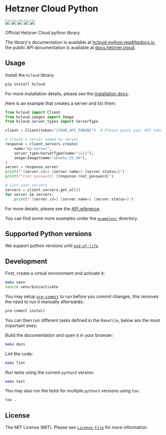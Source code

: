 # Hetzner Cloud Python

[![](https://github.com/hetznercloud/hcloud-python/actions/workflows/test.yml/badge.svg)](https://github.com/hetznercloud/hcloud-python/actions/workflows/test.yml)
[![](https://github.com/hetznercloud/hcloud-python/actions/workflows/lint.yml/badge.svg)](https://github.com/hetznercloud/hcloud-python/actions/workflows/lint.yml)
[![](https://codecov.io/github/hetznercloud/hcloud-python/graph/badge.svg?token=3YGRqB5t1L)](https://codecov.io/github/hetznercloud/hcloud-python/tree/main)
[![](https://readthedocs.org/projects/hcloud-python/badge/?version=latest)](https://hcloud-python.readthedocs.io)
[![](https://img.shields.io/pypi/pyversions/hcloud.svg)](https://pypi.org/project/hcloud/)

Official Hetzner Cloud python library.

The library's documentation is available at [hcloud-python.readthedocs.io](https://hcloud-python.readthedocs.io), the public API documentation is available at [docs.hetzner.cloud](https://docs.hetzner.cloud).

## Usage

Install the `hcloud` library:

```sh
pip install hcloud
```

For more installation details, please see the [installation docs](https://hcloud-python.readthedocs.io/en/stable/installation.html).

Here is an example that creates a server and list them:

```python
from hcloud import Client
from hcloud.images import Image
from hcloud.server_types import ServerType

client = Client(token="{YOUR_API_TOKEN}")  # Please paste your API token here

# Create a server named my-server
response = client.servers.create(
    name="my-server",
    server_type=ServerType(name="cx11"),
    image=Image(name="ubuntu-22.04"),
)
server = response.server
print(f"{server.id=} {server.name=} {server.status=}")
print(f"root password: {response.root_password}")

# List your servers
servers = client.servers.get_all()
for server in servers:
    print(f"{server.id=} {server.name=} {server.status=}")
```

For more details, please see the [API reference](https://hcloud-python.readthedocs.io/en/stable/api.html).

You can find some more examples under the [`examples/`](https://github.com/hetznercloud/hcloud-python/tree/main/examples) directory.

## Supported Python versions

We support python versions until [`end-of-life`](https://devguide.python.org/versions/#status-of-python-versions).

## Development

First, create a virtual environment and activate it:

```sh
make venv
source venv/bin/activate
```

You may setup [`pre-commit`](https://pre-commit.com/) to run before you commit changes, this removes the need to run it manually afterwards:

```sh
pre-commit install
```

You can then run different tasks defined in the `Makefile`, below are the most important ones:

Build the documentation and open it in your browser:

```sh
make docs
```

Lint the code:

```sh
make lint
```

Run tests using the current `python3` version:

```sh
make test
```

You may also run the tests for multiple `python3` versions using `tox`:

```sh
tox .
```

## License

The MIT License (MIT). Please see [`License File`](https://github.com/hetznercloud/hcloud-python/blob/main/LICENSE) for more information.
